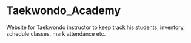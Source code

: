 # Taekwondo_Academy
Website for Taekwondo instructor to keep track his students, inventory, schedule classes, mark attendance etc.
